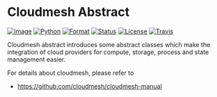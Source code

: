 # Cloudmesh Abstract

[![image](https://img.shields.io/pypi/v/cloudmesh-abstract.svg)](https://pypi.org/project/cloudmesh-abstract/)
[![Python](https://img.shields.io/pypi/pyversions/cloudmesh-abstract.svg)](https://pypi.python.org/pypi/cloudmesh-abstract)
[![Format](https://img.shields.io/pypi/format/cloudmesh-abstract.svg)](https://pypi.python.org/pypi/cloudmesh-abstract)
[![Status](https://img.shields.io/pypi/status/cloudmesh-abstract.svg)](https://pypi.python.org/pypi/cloudmesh-abstract)
[![License](https://img.shields.io/pypi/l/cloudmesh-abstract.svg)](https://pypi.python.org/pypi/cloudmesh-abstract/)
[![Travis](https://travis-ci.com/cloudmesh/cloudmesh-abstract.svg?branch=master)](https://travis-ci.com/cloudmesh/cloudmesh-abstract)

Cloudmesh abstract introduces some abstract classes which make the
integration of cloud providers for compute, storage, process and state
management easier.

For details about cloudmesh, please refer to 

* https://github.com/cloudmesh/cloudmesh-manual




